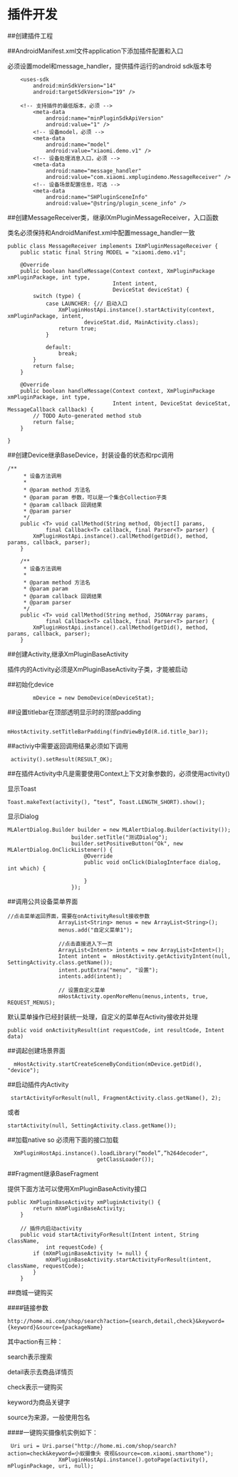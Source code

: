 # 插件开发



##创建插件工程

##AndroidManifest.xml文件application下添加插件配置和入口

必须设置model和message_handler，提供插件运行的android sdk版本号

```
 	<uses-sdk
        android:minSdkVersion="14"
        android:targetSdkVersion="19" />

 	<!-- 支持插件的最低版本，必须 -->
        <meta-data
            android:name="minPluginSdkApiVersion"
            android:value="1" />
        <!-- 设备model，必须 -->
        <meta-data
            android:name="model"
            android:value="xiaomi.demo.v1" />
        <!-- 设备处理消息入口，必须 -->
        <meta-data
            android:name="message_handler"
            android:value="com.xiaomi.xmplugindemo.MessageReceiver" />
        <!-- 设备场景配置信息，可选 -->
        <meta-data
            android:name="SHPluginSceneInfo"
            android:value="@string/plugin_scene_info" />
```
##创建MessageReceiver类，继承IXmPluginMessageReceiver，入口函数

类名必须保持和AndroidManifest.xml中配置message_handler一致


```
public class MessageReceiver implements IXmPluginMessageReceiver {
    public static final String MODEL = "xiaomi.demo.v1";

    @Override
    public boolean handleMessage(Context context, XmPluginPackage xmPluginPackage, int type,
                                 Intent intent,
                                 DeviceStat deviceStat) {
        switch (type) {
            case LAUNCHER: {// 启动入口
                XmPluginHostApi.instance().startActivity(context, xmPluginPackage, intent,
                        deviceStat.did, MainActivity.class);
                return true;
            }

            default:
                break;
        }
        return false;
    }

    @Override
    public boolean handleMessage(Context context, XmPluginPackage xmPluginPackage, int type,
                                 Intent intent, DeviceStat deviceStat, MessageCallback callback) {
        // TODO Auto-generated method stub
        return false;
    }

}
```
##创建Device继承BaseDevice，封装设备的状态和rpc调用

```
/**
     * 设备方法调用
     * 
     * @param method 方法名
     * @param param 参数，可以是一个集合Collection子类
     * @param callback 回调结果
     * @param parser
     */
    public <T> void callMethod(String method, Object[] params,
            final Callback<T> callback, final Parser<T> parser) {
        XmPluginHostApi.instance().callMethod(getDid(), method, params, callback, parser);
    }

    /**
     * 设备方法调用
     * 
     * @param method 方法名
     * @param param
     * @param callback 回调结果
     * @param parser
     */
    public <T> void callMethod(String method, JSONArray params,
            final Callback<T> callback, final Parser<T> parser) {
        XmPluginHostApi.instance().callMethod(getDid(), method, params, callback, parser);
    }
```

##创建Activity,继承XmPluginBaseActivity

插件内的Activity必须是XmPluginBaseActivity子类，才能被启动

##初始化device
```
        mDevice = new DemoDevice(mDeviceStat);
```

##设置titlebar在顶部透明显示时的顶部padding
```
        mHostActivity.setTitleBarPadding(findViewById(R.id.title_bar));
```
##activiy中需要返回调用结果必须如下调用
```
 activity().setResult(RESULT_OK);
```

##在插件Activity中凡是需要使用Context上下文对象参数的，必须使用activity()

显示Toast
```
Toast.makeText(activity(), “test”, Toast.LENGTH_SHORT).show();
```

显示Dialog

```
MLAlertDialog.Builder builder = new MLAlertDialog.Builder(activity());
                    builder.setTitle("测试Dialog");
                    builder.setPositiveButton("Ok", new MLAlertDialog.OnClickListener() {
                        @Override
                        public void onClick(DialogInterface dialog, int which) {
                            
                        }
                    });
```

##调用公共设备菜单界面
```
//点击菜单返回界面，需要在onActivityResult接收参数
                ArrayList<String> menus = new ArrayList<String>();
                menus.add("自定义菜单1");
                
                //点击直接进入下一页
                ArrayList<Intent> intents = new ArrayList<Intent>();
                Intent intent =  mHostActivity.getActivityIntent(null, SettingActivity.class.getName());
                intent.putExtra("menu", "设置");
                intents.add(intent);
                
                // 设置自定义菜单
                mHostActivity.openMoreMenu(menus,intents, true, REQUEST_MENUS);
```
默认菜单操作已经封装统一处理，自定义的菜单在Activity接收并处理
```
public void onActivityResult(int requestCode, int resultCode, Intent data)
```
##调起创建场景界面
```
  mHostActivity.startCreateSceneByCondition(mDevice.getDid(), "device");
```
##启动插件内Activity

```
 startActivityForResult(null, FragmentActivity.class.getName(), 2);
```
或者

```
startActivity(null, SettingActivity.class.getName());
```
##加载native so
必须用下面的接口加载
```
  XmPluginHostApi.instance().loadLibrary(“model”,”h264decoder",
                            getClassLoader());
```

##Fragment继承BaseFragment

提供下面方法可以使用XmPluginBaseActivity接口

```
public XmPluginBaseActivity xmPluginActivity() {
        return mXmPluginBaseActivity;
    }

    // 插件内启动activity
    public void startActivityForResult(Intent intent, String className,
            int requestCode) {
        if (mXmPluginBaseActivity != null) {
            mXmPluginBaseActivity.startActivityForResult(intent, className, requestCode);
        }
    }

```

##商城一键购买


####链接参数

```
http://home.mi.com/shop/search?action={search,detail,check}&keyword={keyword}&source={packageName}

```

其中action有三种：

search表示搜索

detail表示去商品详情页

check表示一键购买

keyword为商品关键字

source为来源，一般使用包名


####一键购买摄像机实例如下：

```
 Uri uri = Uri.parse("http://home.mi.com/shop/search?action=check&keyword=小蚁摄像头 夜视&source=com.xiaomi.smarthome​");
                XmPluginHostApi.instance().gotoPage(activity(), mPluginPackage, uri, null);

```

